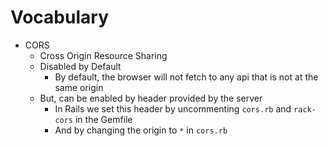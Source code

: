 # Vocabulary

* CORS
    * Cross Origin Resource Sharing
    * Disabled by Default   
        * By default, the browser will not fetch to any api that is not at the same origin
    * But, can be enabled by header provided by the server
        * In Rails we set this header by uncommenting `cors.rb` and `rack-cors` in the Gemfile
        * And by changing the origin to `*` in `cors.rb`